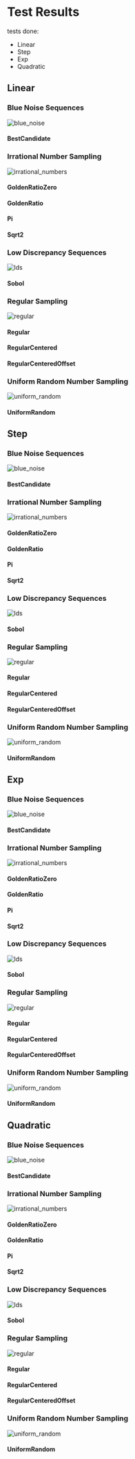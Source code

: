 # Test Results
 tests done:
* Linear
* Step
* Exp
* Quadratic
## Linear
### Blue Noise Sequences
![blue_noise](../../../samples/_1d/blue_noise/Linear.png)  
#### BestCandidate
### Irrational Number Sampling
![irrational_numbers](../../../samples/_1d/irrational_numbers/Linear.png)  
#### GoldenRatioZero
#### GoldenRatio
#### Pi
#### Sqrt2
### Low Discrepancy Sequences
![lds](../../../samples/_1d/lds/Linear.png)  
#### Sobol
### Regular Sampling
![regular](../../../samples/_1d/regular/Linear.png)  
#### Regular
#### RegularCentered
#### RegularCenteredOffset
### Uniform Random Number Sampling
![uniform_random](../../../samples/_1d/uniform_random/Linear.png)  
#### UniformRandom
## Step
### Blue Noise Sequences
![blue_noise](../../../samples/_1d/blue_noise/Step.png)  
#### BestCandidate
### Irrational Number Sampling
![irrational_numbers](../../../samples/_1d/irrational_numbers/Step.png)  
#### GoldenRatioZero
#### GoldenRatio
#### Pi
#### Sqrt2
### Low Discrepancy Sequences
![lds](../../../samples/_1d/lds/Step.png)  
#### Sobol
### Regular Sampling
![regular](../../../samples/_1d/regular/Step.png)  
#### Regular
#### RegularCentered
#### RegularCenteredOffset
### Uniform Random Number Sampling
![uniform_random](../../../samples/_1d/uniform_random/Step.png)  
#### UniformRandom
## Exp
### Blue Noise Sequences
![blue_noise](../../../samples/_1d/blue_noise/Exp.png)  
#### BestCandidate
### Irrational Number Sampling
![irrational_numbers](../../../samples/_1d/irrational_numbers/Exp.png)  
#### GoldenRatioZero
#### GoldenRatio
#### Pi
#### Sqrt2
### Low Discrepancy Sequences
![lds](../../../samples/_1d/lds/Exp.png)  
#### Sobol
### Regular Sampling
![regular](../../../samples/_1d/regular/Exp.png)  
#### Regular
#### RegularCentered
#### RegularCenteredOffset
### Uniform Random Number Sampling
![uniform_random](../../../samples/_1d/uniform_random/Exp.png)  
#### UniformRandom
## Quadratic
### Blue Noise Sequences
![blue_noise](../../../samples/_1d/blue_noise/Quadratic.png)  
#### BestCandidate
### Irrational Number Sampling
![irrational_numbers](../../../samples/_1d/irrational_numbers/Quadratic.png)  
#### GoldenRatioZero
#### GoldenRatio
#### Pi
#### Sqrt2
### Low Discrepancy Sequences
![lds](../../../samples/_1d/lds/Quadratic.png)  
#### Sobol
### Regular Sampling
![regular](../../../samples/_1d/regular/Quadratic.png)  
#### Regular
#### RegularCentered
#### RegularCenteredOffset
### Uniform Random Number Sampling
![uniform_random](../../../samples/_1d/uniform_random/Quadratic.png)  
#### UniformRandom
